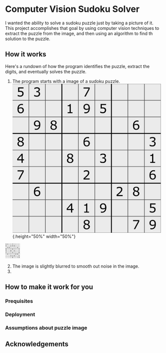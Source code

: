 # Computer Vision Sudoku Solver
I wanted the ability to solve a sudoku puzzle just by taking a picture of it.  This project accomplishes that goal by using computer vision techniques to extract the puzzle from the image, and then using an algorithm to find th solution to the puzzle.

## How it works
Here's a rundown of how the program identifies the puzzle, extract the digits, and eventually solves the puzzle.
1. The program starts with a image of a sudoku puzzle.
![test](https://github.com/davidjevans/sudoku_solver/blob/master/explanation_images/original.png){:height="50%" width="50%"}
<img src="https://github.com/davidjevans/sudoku_solver/blob/master/explanation_images/original.png" width="48">

2. The image is slightly blurred to smooth out noise in the image.
3.
## How to make it work for you
### Prequisites
### Deployment
### Assumptions about puzzle image

## Acknowledgements

